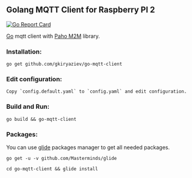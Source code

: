 ##	Golang MQTT Client for Raspberry PI 2

[![Go Report Card](https://goreportcard.com/badge/github.com/gkiryaziev/go-mqtt-client)](https://goreportcard.com/report/github.com/gkiryaziev/go-mqtt-client)

[Go](https://golang.org/) mqtt client with [Paho M2M](http://www.eclipse.org/paho/clients/golang/) library.

### Installation:
```
go get github.com/gkiryaziev/go-mqtt-client
```

### Edit configuration:
```
Copy `config.default.yaml` to `config.yaml` and edit configuration.
```

### Build and Run:
```
go build && go-mqtt-client
```

### Packages:
You can use [glide](https://glide.sh/) packages manager to get all needed packages.
```
go get -u -v github.com/Masterminds/glide

cd go-mqtt-client && glide install
```